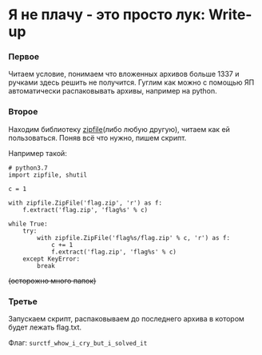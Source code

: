 # Я не плачу - это просто лук: Write-up

### Первое
Читаем условие, понимаем что вложенных архивов больше 1337 и ручками здесь решить не получится.
Гуглим как можно с помощью ЯП автоматически распаковывать архивы, например на python.

### Второе
Находим библиотеку [zipfile](https://docs.python.org/3/library/zipfile.html)(либо любую другую), читаем как ей пользоваться. Поняв всё что нужно, пишем скрипт.

Например такой:
```python3
# python3.7
import zipfile, shutil

c = 1

with zipfile.ZipFile('flag.zip', 'r') as f:
    f.extract('flag.zip', 'flag%s' % c)

while True:
    try:
        with zipfile.ZipFile('flag%s/flag.zip' % c, 'r') as f:
            c += 1
            f.extract('flag.zip', 'flag%s' % c)
    except KeyError:
        break
```
~~(осторожно много папок)~~

### Третье
Запускаем скрипт, распаковываем до последнего архива в котором будет лежать flag.txt. 

Флаг: `surctf_whow_i_cry_but_i_solved_it`

